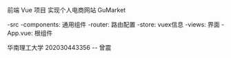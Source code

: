 前端 Vue 项目
实现个人电商网站 GuMarket

-src
  -components: 通用组件
  -router: 路由配置
  -store: vuex信息
  -views: 界面
  -App.vue: 根组件
  

华南理工大学 202030443356 -- 曾震
